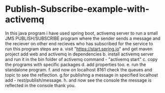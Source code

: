 # Publish-Subscribe-example-with-activemq
In this java program i have used spring boot, activemq server to run a small JMS PUBLISH/SUBSCRIBE program where the sender sends a message and the reciever on other end recieves who has subscribed for the service
to run this program steps are
a. visit "https://start.spring.io" and get maven project add web and activemq in dependencies
b. install activemq server and run it in the bin folder of activemq command - "activemq start"
c. copy the programs with specific packages 
d. add properties too.
e. run the standalone program.
f. and now on localhost 8161 check the queues and topic to see the reflection.
g.for publishng a message in specified localhost add - rest/publish/message.
h. and now see the console the message is reflected in the console
thank you.
